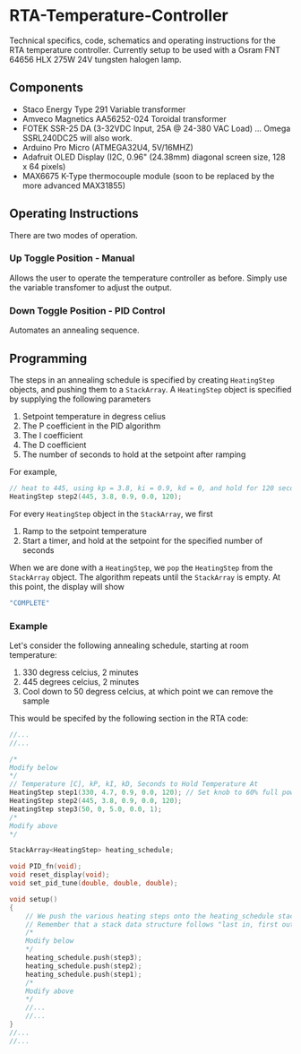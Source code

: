 # RTA-Temperature-Controller

Technical specifics, code, schematics and operating instructions for the RTA temperature controller.  Currently setup to be used with a Osram FNT 64656 HLX 275W 24V tungsten halogen lamp.  

## Components

- Staco Energy Type 291 Variable transformer
- Amveco Magnetics AA56252-024 Toroidal transformer
- FOTEK SSR-25 DA (3-32VDC Input, 25A @ 24-380 VAC Load) ... Omega SSRL240DC25 will also work.
- Arduino Pro Micro (ATMEGA32U4, 5V/16MHZ)
- Adafruit OLED Display (I2C, 0.96" (24.38mm) diagonal screen size, 128 x 64 pixels)
- MAX6675 K-Type thermocouple module (soon to be replaced by the more advanced MAX31855)

## Operating Instructions

There are two modes of operation. 

### Up Toggle Position - Manual
Allows the user to operate the temperature controller as before.  Simply use the variable transfomer to adjust the output.

### Down Toggle Position - PID Control
Automates an annealing sequence. 

## Programming 

The steps in an annealing schedule is specified by creating `HeatingStep` objects, and pushing them to a `StackArray`. A `HeatingStep` object is specified by supplying the following parameters
1. Setpoint temperature in degress celius 
2. The P coefficient in the PID algorithm 
3. The I coefficient 
4. The D coefficient 
5. The number of seconds to hold at the setpoint after ramping 

For example,
```cpp
// heat to 445, using kp = 3.8, ki = 0.9, kd = 0, and hold for 120 seconds
HeatingStep step2(445, 3.8, 0.9, 0.0, 120);
```

For every `HeatingStep` object in the `StackArray`, we first 
1. Ramp to the setpoint temperature
2. Start a timer, and hold at the setpoint for the specified number of seconds 

When we are done with a `HeatingStep`, we `pop` the `HeatingStep` from the `StackArray` object. The algorithm repeats until the `StackArray` is empty. At this point, the display will show 
```cpp
"COMPLETE"
```

### Example 
Let's consider the following annealing schedule, starting at room temperature:
1. 330 degress celcius, 2 minutes 
2. 445 degrees celcius, 2 minutes
3. Cool down to 50 degress celcius, at which point we can remove the sample 

This would be specifed by the following section in the RTA code:
```cpp 
//...
//...

/*
Modify below 
*/
// Temperature [C], kP, kI, kD, Seconds to Hold Temperature At
HeatingStep step1(330, 4.7, 0.9, 0.0, 120); // Set knob to 60% full power
HeatingStep step2(445, 3.8, 0.9, 0.0, 120);
HeatingStep step3(50, 0, 5.0, 0.0, 1);
/*
Modify above
*/

StackArray<HeatingStep> heating_schedule;

void PID_fn(void);
void reset_display(void);
void set_pid_tune(double, double, double);

void setup()
{
    // We push the various heating steps onto the heating_schedule stack.
    // Remember that a stack data structure follows "last in, first out"
    /*
	Modify below 
	*/
	heating_schedule.push(step3);
	heating_schedule.push(step2);
	heating_schedule.push(step1);
	/*
	Modify above
	*/
    //...
    //...
}
//...
//...
```
